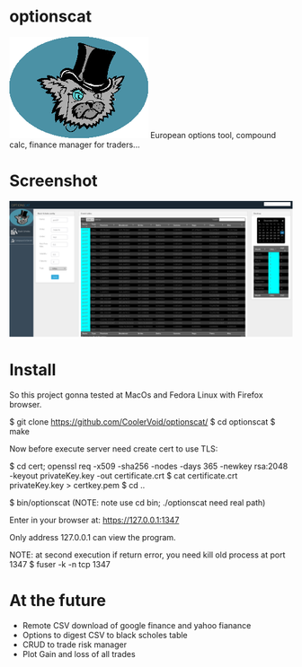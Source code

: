 # optionscat

![alt tag](https://github.com/CoolerVoid/optionscat/blob/master/doc/optionscat.png)
European options tool, compound calc, finance manager for traders... 


# Screenshot

![alt tag](https://github.com/CoolerVoid/optionscat/blob/master/doc/screen.png)

# Install

So this project gonna tested at MacOs and Fedora Linux with Firefox browser.

$ git clone https://github.com/CoolerVoid/optionscat/
$ cd optionscat
$ make

Now before execute server need create cert to use TLS:

$ cd cert; openssl req -x509 -sha256 -nodes -days 365 -newkey rsa:2048 -keyout privateKey.key -out certificate.crt
$ cat certificate.crt privateKey.key > certkey.pem
$ cd ..

$ bin/optionscat     (NOTE: note use cd bin; ./optionscat need real path)

Enter in your browser at:
https://127.0.0.1:1347

Only address 127.0.0.1 can view the program.

NOTE: at second execution if return error, you need kill old process at port 1347
$ fuser -k -n tcp 1347

# At the future

* Remote CSV download of google finance and yahoo fianance
* Options to digest CSV to black scholes table
* CRUD to trade risk manager
* Plot Gain and loss of all trades
